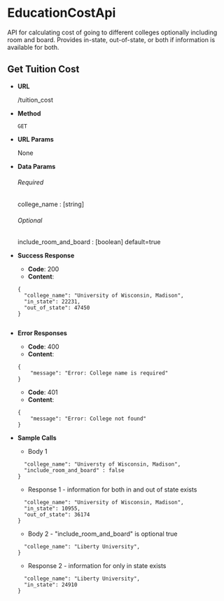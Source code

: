 # EducationCostApi
API for calculating cost of going to different colleges optionally including room and board. Provides in-state, out-of-state, or both if information is available for both.

## Get Tuition Cost

* **URL** 

  /tuition_cost

* **Method** 

  ```GET```

* **URL Params** 

  None

* **Data Params** 
  ###### Required
  college_name : [string]

  ###### Optional
  include_room_and_board : [boolean]
  default=true

* **Success Response**
  - **Code**: 200
  - **Content**: 
  ```
  {
    "college_name": "University of Wisconsin, Madison",
    "in_state": 22231,
    "out_of_state": 47450
  }
  

* **Error Responses**
  - **Code**: 400
  - **Content**: 
  ```
  {
      "message": "Error: College name is required"
  }
  ```
  
  - **Code**: 401
  - **Content**:
  ```
  {
      "message": "Error: College not found"
  }
  ```
  
* **Sample Calls**
  - Body 1
  ```{
    "college_name": "Universty of Wisconsin, Madison",
    "include_room_and_board" : false
  }
  ```
  - Response 1 - information for both in and out of state exists
  ```{
    "college_name": "University of Wisconsin, Madison",
    "in_state": 10955,
    "out_of_state": 36174
  }
  ```
  
  - Body 2 - "include_room_and_board" is optional true
  ```{
    "college_name": "Liberty University",
  }
  ```
  - Response 2 - information for only in state exists
  ```{
    "college_name": "Liberty University",
    "in_state": 24910
  }
  ```
      
      
      
      
      
      
